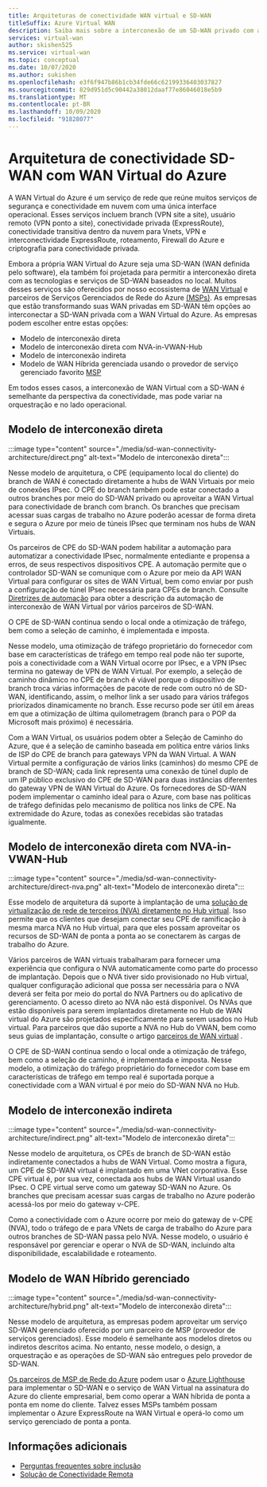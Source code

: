 ```yaml
---
title: Arquiteturas de conectividade WAN virtual e SD-WAN
titleSuffix: Azure Virtual WAN
description: Saiba mais sobre a interconexão de um SD-WAN privado com a WAN Virtual do Azure
services: virtual-wan
author: skishen525
ms.service: virtual-wan
ms.topic: conceptual
ms.date: 10/07/2020
ms.author: sukishen
ms.openlocfilehash: e3f6f947b86b1cb34fde66c62199336403037827
ms.sourcegitcommit: 829d951d5c90442a38012daaf77e86046018e5b9
ms.translationtype: MT
ms.contentlocale: pt-BR
ms.lasthandoff: 10/09/2020
ms.locfileid: "91828077"
---
```

# <a name="sd-wan-connectivity-architecture-with-azure-virtual-wan"></a>Arquitetura de conectividade SD-WAN com WAN Virtual do Azure

A WAN Virtual do Azure é um serviço de rede que reúne muitos serviços de segurança e conectividade em nuvem com uma única interface operacional. Esses serviços incluem branch (VPN site a site), usuário remoto (VPN ponto a site), conectividade privada (ExpressRoute), conectividade transitiva dentro da nuvem para Vnets, VPN e interconectividade ExpressRoute, roteamento, Firewall do Azure e criptografia para conectividade privada.

Embora a própria WAN Virtual do Azure seja uma SD-WAN (WAN definida pelo software), ela também foi projetada para permitir a interconexão direta com as tecnologias e serviços de SD-WAN baseados no local. Muitos desses serviços são oferecidos por nosso ecossistema de [WAN Virtual](virtual-wan-locations-partners.md) e parceiros de Serviços Gerenciados de Rede do Azure [(MSPs)](../networking/networking-partners-msp.md). As empresas que estão transformando suas WAN privadas em SD-WAN têm opções ao interconectar a SD-WAN privada com a WAN Virtual do Azure. As empresas podem escolher entre estas opções:

* Modelo de interconexão direta
* Modelo de interconexão direta com NVA-in-VWAN-Hub
* Modelo de interconexão indireta
* Modelo de WAN Híbrida gerenciada usando o provedor de serviço gerenciado favorito [MSP](../networking/networking-partners-msp.md)

Em todos esses casos, a interconexão de WAN Virtual com a SD-WAN é semelhante da perspectiva da conectividade, mas pode variar na orquestração e no lado operacional.

## <a name="direct-interconnect-model"></a><a name="direct"></a>Modelo de interconexão direta

:::image type="content" source="./media/sd-wan-connectivity-architecture/direct.png" alt-text="Modelo de interconexão direta":::

Nesse modelo de arquitetura, o CPE (equipamento local do cliente) do branch de WAN é conectado diretamente a hubs de WAN Virtuais por meio de conexões IPsec. O CPE do branch também pode estar conectado a outros branches por meio do SD-WAN privado ou aproveitar a WAN Virtual para conectividade de branch com branch. Os branches que precisam acessar suas cargas de trabalho no Azure poderão acessar de forma direta e segura o Azure por meio de túneis IPsec que terminam nos hubs de WAN Virtuais.

Os parceiros de CPE do SD-WAN podem habilitar a automação para automatizar a conectividade IPsec, normalmente entediante e propensa a erros, de seus respectivos dispositivos CPE. A automação permite que o controlador SD-WAN se comunique com o Azure por meio da API WAN Virtual para configurar os sites de WAN Virtual, bem como enviar por push a configuração de túnel IPsec necessária para CPEs de branch. Consulte [Diretrizes de automação](virtual-wan-configure-automation-providers.md) para obter a descrição da automação de interconexão de WAN Virtual por vários parceiros de SD-WAN.

O CPE de SD-WAN continua sendo o local onde a otimização de tráfego, bem como a seleção de caminho, é implementada e imposta. 

Nesse modelo, uma otimização de tráfego proprietário do fornecedor com base em características de tráfego em tempo real pode não ter suporte, pois a conectividade com a WAN Virtual ocorre por IPsec, e a VPN IPsec termina no gateway de VPN de WAN Virtual. Por exemplo, a seleção de caminho dinâmico no CPE de branch é viável porque o dispositivo de branch troca várias informações de pacote de rede com outro nó de SD-WAN, identificando, assim, o melhor link a ser usado para vários tráfegos priorizados dinamicamente no branch. Esse recurso pode ser útil em áreas em que a otimização de última quilometragem (branch para o POP da Microsoft mais próximo) é necessária.

Com a WAN Virtual, os usuários podem obter a Seleção de Caminho do Azure, que é a seleção de caminho baseada em política entre vários links de ISP do CPE de branch para gateways VPN da WAN Virtual. A WAN Virtual permite a configuração de vários links (caminhos) do mesmo CPE de branch de SD-WAN; cada link representa uma conexão de túnel duplo de um IP público exclusivo do CPE de SD-WAN para duas instâncias diferentes do gateway VPN de WAN Virtual do Azure. Os fornecedores de SD-WAN podem implementar o caminho ideal para o Azure, com base nas políticas de tráfego definidas pelo mecanismo de política nos links de CPE. Na extremidade do Azure, todas as conexões recebidas são tratadas igualmente.

## <a name="direct-interconnect-model-with-nva-in-vwan-hub"></a><a name="direct"></a>Modelo de interconexão direta com NVA-in-VWAN-Hub

:::image type="content" source="./media/sd-wan-connectivity-architecture/direct-nva.png" alt-text="Modelo de interconexão direta":::

Esse modelo de arquitetura dá suporte à implantação de uma [solução de virtualização de rede de terceiros (NVA) diretamente no Hub virtual](https://docs.microsoft.com/azure/virtual-wan/about-nva-hub). Isso permite que os clientes que desejam conectar seu CPE de ramificação à mesma marca NVA no Hub virtual, para que eles possam aproveitar os recursos de SD-WAN de ponta a ponta ao se conectarem às cargas de trabalho do Azure. 

Vários parceiros de WAN virtuais trabalharam para fornecer uma experiência que configura o NVA automaticamente como parte do processo de implantação. Depois que o NVA tiver sido provisionado no Hub virtual, qualquer configuração adicional que possa ser necessária para o NVA deverá ser feita por meio do portal do NVA Partners ou do aplicativo de gerenciamento. O acesso direto ao NVA não está disponível. Os NVAs que estão disponíveis para serem implantados diretamente no Hub de WAN virtual do Azure são projetados especificamente para serem usados no Hub virtual. Para parceiros que dão suporte a NVA no Hub do VWAN, bem como seus guias de implantação, consulte o artigo [parceiros de WAN virtual](virtual-wan-locations-partners.md#partners-with-integrated-virtual-hub-offerings) .

O CPE de SD-WAN continua sendo o local onde a otimização de tráfego, bem como a seleção de caminho, é implementada e imposta.
Nesse modelo, a otimização do tráfego proprietário do fornecedor com base em características de tráfego em tempo real é suportada porque a conectividade com a WAN virtual é por meio do SD-WAN NVA no Hub.

## <a name="indirect-interconnect-model"></a><a name="indirect"></a>Modelo de interconexão indireta

:::image type="content" source="./media/sd-wan-connectivity-architecture/indirect.png" alt-text="Modelo de interconexão direta":::

Nesse modelo de arquitetura, os CPEs de branch de SD-WAN estão indiretamente conectados a hubs de WAN Virtual. Como mostra a figura, um CPE de SD-WAN virtual é implantado em uma VNet corporativa. Esse CPE virtual é, por sua vez, conectada aos hubs de WAN Virtual usando IPsec. O CPE virtual serve como um gateway SD-WAN no Azure. Os branches que precisam acessar suas cargas de trabalho no Azure poderão acessá-los por meio do gateway v-CPE.

Como a conectividade com o Azure ocorre por meio do gateway de v-CPE (NVA), todo o tráfego de e para VNets de carga de trabalho do Azure para outros branches de SD-WAN passa pelo NVA. Nesse modelo, o usuário é responsável por gerenciar e operar o NVA de SD-WAN, incluindo alta disponibilidade, escalabilidade e roteamento.
  
## <a name="managed-hybrid-wan-model"></a><a name="hybrid"></a>Modelo de WAN Híbrido gerenciado

:::image type="content" source="./media/sd-wan-connectivity-architecture/hybrid.png" alt-text="Modelo de interconexão direta":::

Nesse modelo de arquitetura, as empresas podem aproveitar um serviço SD-WAN gerenciado oferecido por um parceiro de MSP (provedor de serviços gerenciados). Esse modelo é semelhante aos modelos diretos ou indiretos descritos acima. No entanto, nesse modelo, o design, a orquestração e as operações de SD-WAN são entregues pelo provedor de SD-WAN.

[Os parceiros de MSP de Rede do Azure](../networking/networking-partners-msp.md) podem usar o [Azure Lighthouse](https://azure.microsoft.com/services/azure-lighthouse/) para implementar o SD-WAN e o serviço de WAN Virtual na assinatura do Azure do cliente empresarial, bem como operar a WAN híbrida de ponta a ponta em nome do cliente. Talvez esses MSPs também possam implementar o Azure ExpressRoute na WAN Virtual e operá-lo como um serviço gerenciado de ponta a ponta.

## <a name="additional-information"></a>Informações adicionais

* [Perguntas frequentes sobre inclusão](virtual-wan-faq.md)
* [Solução de Conectividade Remota](work-remotely-support.md)
